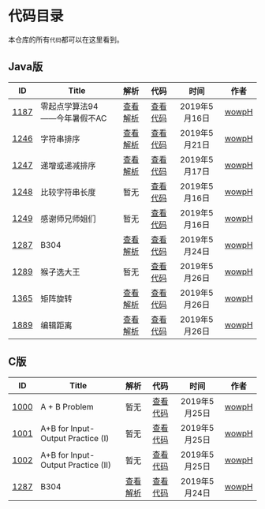 # 代码目录

本仓库的所有`代码`都可以在这里看到。

## Java版

<!--建议将浏览器缩放比设为100%-->
|                            ID                            |            Title             |                                解析                                |                        代码                        |     时间      |               作者                |
|:--------------------------------------------------------:|------------------------------|:------------------------------------------------------------------:|:--------------------------------------------------:|:-------------:|:---------------------------------:|
| [1187](http://acm.wust.edu.cn/problem.php?id=1187&soj=0) | 零起点学算法94——今年暑假不AC | [查看解析](https://blog.csdn.net/pfdvnah/article/details/88859428) | [查看代码](Java版/1100~1199/1187今年暑假不AC.md)   | 2019年5月16日 | [wowpH](https://github.com/wowpH) |
| [1246](http://acm.wust.edu.cn/problem.php?id=1246&soj=0) | 字符串排序                   | [查看解析](https://blog.csdn.net/pfdvnah/article/details/90051981) | [查看代码](Java版/1200~1299/1246字符串排序.md)     | 2019年5月21日 | [wowpH](https://github.com/wowpH) |
| [1247](http://acm.wust.edu.cn/problem.php?id=1247&soj=0) | 递增或递减排序               | [查看解析](https://blog.csdn.net/pfdvnah/article/details/90074704) | [查看代码](Java版/1200~1299/1247递增或递减排序.md) | 2019年5月17日 | [wowpH](https://github.com/wowpH) |
| [1248](http://acm.wust.edu.cn/problem.php?id=1248&soj=0) | 比较字符串长度               | 暂无                                                               | [查看代码](Java版/1200~1299/1248比较字符串长度.md) | 2019年5月16日 | [wowpH](https://github.com/wowpH) |
| [1249](http://acm.wust.edu.cn/problem.php?id=1249&soj=0) | 感谢师兄师姐们               | 暂无                                                               | [查看代码](Java版/1200~1299/1249感谢师兄师姐们.md) | 2019年5月16日 | [wowpH](https://github.com/wowpH) |
| [1287](http://acm.wust.edu.cn/problem.php?id=1287&soj=0) | B304                         | [查看解析](https://blog.csdn.net/pfdvnah/article/details/90485994) | [查看代码](Java版/1200~1299/1287B304.md)           | 2019年5月24日 | [wowpH](https://github.com/wowpH) |
| [1289](http://acm.wust.edu.cn/problem.php?id=1289&soj=0) | 猴子选大王                   | 暂无                                                               | [查看代码](Java版/1200~1299/1289猴子选大王.md)     | 2019年5月26日 | [wowpH](https://github.com/wowpH) |
| [1365](http://acm.wust.edu.cn/problem.php?id=1365&soj=0) | 矩阵旋转                     | [查看解析](https://blog.csdn.net/pfdvnah/article/details/90544373) | [查看代码](Java版/1300~1399/1365矩阵旋转.md)       | 2019年5月26日 | [wowpH](https://github.com/wowpH) |
| [1889](http://acm.wust.edu.cn/problem.php?id=1889&soj=0) | 编辑距离                     | [查看解析](https://blog.csdn.net/pfdvnah/article/details/90527366) | [查看代码](Java版/1800~1899/1889编辑距离.md)       | 2019年5月26日 | [wowpH](https://github.com/wowpH) |

## C版

<!--建议将浏览器缩放比设为100%-->
|                            ID                            |               Title                |                                解析                                |                               代码                              |     时间      |               作者                |
|:--------------------------------------------------------:|------------------------------------|:------------------------------------------------------------------:|:---------------------------------------------------------------:|:-------------:|:---------------------------------:|
| [1000](http://acm.wust.edu.cn/problem.php?id=1000&soj=0) | A + B Problem                      | 暂无                                                               | [查看代码](C版/1000~1099/1000A+BProblem.md)                     | 2019年5月25日 | [wowpH](https://github.com/wowpH) |
| [1001](http://acm.wust.edu.cn/problem.php?id=1001&soj=0) | A+B for Input-Output Practice (I)  | 暂无                                                               | [查看代码](C版/1000~1099/1001A+BforInput-OutputPractice(I).md)  | 2019年5月25日 | [wowpH](https://github.com/wowpH) |
| [1002](http://acm.wust.edu.cn/problem.php?id=1002&soj=0) | A+B for Input-Output Practice (II) | 暂无                                                               | [查看代码](C版/1000~1099/1002A+BforInput-OutputPractice(II).md) | 2019年5月25日 | [wowpH](https://github.com/wowpH) |
| [1287](http://acm.wust.edu.cn/problem.php?id=1287&soj=0) | B304                               | [查看解析](https://blog.csdn.net/pfdvnah/article/details/90485994) | [查看代码](C版/1200~1299/1287B304.md)                           | 2019年5月24日 | [wowpH](https://github.com/wowpH) |
